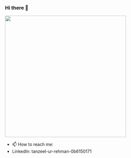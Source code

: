 ### Hi there 👋

<img src="https://github-readme-stats.vercel.app/api?username=Tanzeel-khan&show_icons=true&theme=merko" width="400">


- 📫 How to reach me:
- LinkedIn: tanzeel-ur-rehman-0b6150171

